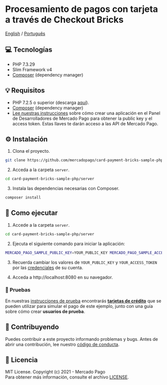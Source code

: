 # Procesamiento de pagos con tarjeta a través de Checkout Bricks
[English](README.md) / [Português](README.pt.md)

## :computer: Tecnologías
- PHP 7.3.29
- Slim Framework v4
- [Composer](https://getcomposer.org/download) (dependency manager)

## 💡 Requisitos
- PHP 7.2.5 o superior (descarga [aquí](https://www.php.net/downloads)).
- [Composer](https://getcomposer.org/download) (dependency manager)
- [Lee nuestras instrucciones](https://www.mercadopago.com/developers/es/docs/getting-started) sobre cómo crear una aplicación en el Panel de Desarrolladores de Mercado Pago para obtener la public key y el access token. Estas llaves te darán acceso a las API de Mercado Pago.

## :gear: Instalación
1. Clona el proyecto.
```bash
git clone https://github.com/mercadopago/card-payment-bricks-sample-php.git
```

2. Acceda a la carpeta `server`.
```bash
cd card-payment-bricks-sample-php/server
```

3. Instala las dependencias necesarias con Composer.
```bash
composer install
```

## 🌟 Como ejecutar
1. Accede a la carpeta `server`.
```bash
cd card-payment-bricks-sample-php/server
```

2. Ejecuta el siguiente comando para iniciar la aplicación:
```bash
MERCADO_PAGO_SAMPLE_PUBLIC_KEY=YOUR_PUBLIC_KEY MERCADO_PAGO_SAMPLE_ACCESS_TOKEN=YOUR_ACCESS_TOKEN php -S localhost:8080 server.php
```

3. Recuerda cambiar los valores de `YOUR_PUBLIC_KEY` y `YOUR_ACCESS_TOKEN` por las [credenciales](https://www.mercadopago.com/developers/panel) de su cuenta.

4. Acceda a http://localhost:8080 en su navegador.

### :test_tube: Pruebas
En nuestras [instrucciones de prueba](https://www.mercadopago.com/developers/es/docs/checkout-bricks/integration/integration-test) encontrarás **[tarjetas de crédito](https://www.mercadopago.com/developers/es/docs/checkout-bricks/additional-content/test-cards)** que se pueden utilizar para simular el pago de este ejemplo, junto con una guía sobre cómo crear **usuarios de prueba**.

## :handshake: Contribuyendo
Puedes contribuir a este proyecto informando problemas y bugs. Antes de abrir una contribución, lee nuestro [código de conducta](CODE_OF_CONDUCT.md).


## :bookmark: Licencia
MIT License. Copyright (c) 2021 - Mercado Pago <br/>
Para obtener más información, consulte el archivo [LICENSE](LICENSE).